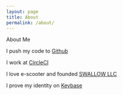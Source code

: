```yaml
---
layout: page
title: About
permalink: /about/
---
```


About Me

I push my code to [Github](https://github.com/kimh)

I work at [CircleCI](https://circleci.com)

I love e-scooter and founded [SWALLOW LLC](https://swallow-scooter.com)

I prove my identity on [Keybase](https://keybase.io/kimh)
